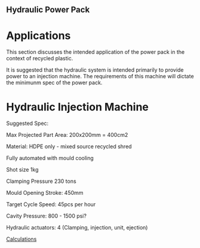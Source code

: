 ## Hydraulic Power Pack

# Applications


This section discusses the intended application of the power pack in the context of recycled plastic.

It is suggested that the hydraulic system is intended primarily to provide power to an injection machine. The requirements of this machine will dictate the minimunm spec of the power pack.



# Hydraulic Injection Machine

Suggested Spec:

Max Projected Part Area: 200x200mm = 400cm2

Material: HDPE only - mixed source recycled shred

Fully automated with mould cooling

Shot size 1kg

Clamping Pressure 230 tons

Mould Opening Stroke: 450mm

Target Cycle Speed: 45pcs per hour

Cavity Pressure: 800 - 1500 psi?

Hydraulic actuators: 4 (Clamping,  injection, unit, ejection) 



[Calculations](http://www.gudmould.com/news/89.html)
